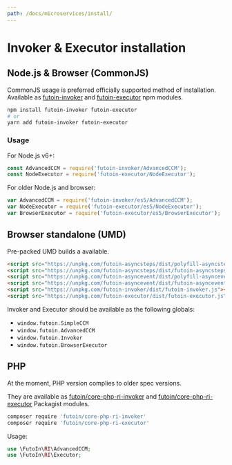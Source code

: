 ```yaml
---
path: /docs/microservices/install/
---
```


# Invoker & Executor installation

## Node.js & Browser (CommonJS)

CommonJS usage is preferred officially supported method of installation.
Available as [futoin-invoker](https://www.npmjs.com/package/futoin-invoker) and
[futoin-executor](https://www.npmjs.com/package/futoin-executor) npm modules.

```bash
npm install futoin-invoker futoin-executor
# or
yarn add futoin-invoker futoin-executor
```

### Usage

For Node.js v6+:

```javascript
const AdvancedCCM = require('futoin-invoker/AdvancedCCM');
const NodeExecutor = require('futoin-executor/NodeExecutor');
```

For older Node.js and browser:


```javascript
var AdvancedCCM = require('futoin-invoker/es5/AdvancedCCM');
var NodeExecutor = require('futoin-executor/es5/NodeExecutor');
var BrowserExecutor = require('futoin-executor/es5/BrowserExecutor');
```

## Browser standalone (UMD)

Pre-packed UMD builds a available.

```html
<script src="https://unpkg.com/futoin-asyncsteps/dist/polyfill-asyncsteps.js"></script>
<script src="https://unpkg.com/futoin-asyncsteps/dist/futoin-asyncsteps.js"></script>
<script src="https://unpkg.com/futoin-asyncevent/dist/polyfill-asyncevent.js"></script>
<script src="https://unpkg.com/futoin-asyncevent/dist/futoin-asyncevent.js"></script>
<script src="https://unpkg.com/futoin-invoker/dist/futoin-invoker.js"></script>
<script src="https://unpkg.com/futoin-executor/dist/futoin-executor.js"></script>

```

Invoker and Executor should be available as the following globals:

* `window.futoin.SimpleCCM`
* `window.futoin.AdvancedCCM`
* `window.futoin.Invoker`
* `window.futoin.BrowserExecutor`


## PHP

At the moment, PHP version complies to older spec versions.

They are available as [futoin/core-php-ri-invoker](https://packagist.org/packages/futoin/core-php-ri-invoker) and 
[futoin/core-php-ri-executor](https://packagist.org/packages/futoin/core-php-ri-executor) Packagist modules.

```bash
composer require 'futoin/core-php-ri-invoker'
composer require 'futoin/core-php-ri-executor'
```

Usage:

```php
use \FutoIn\RI\AdvancedCCM;
use \FutoIn\RI\Executor;
```

